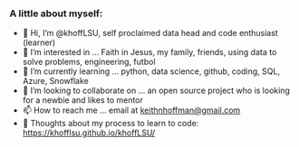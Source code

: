 ### A little about myself:

- 👋 Hi, I’m @khoffLSU, self proclaimed data head and code enthusiast (learner)
- 👀 I’m interested in ... Faith in Jesus, my family, friends, using data to solve problems, engineering, futbol
- 🌱 I’m currently learning ... python, data science, github, coding, SQL, Azure, Snowflake
- 💞️ I’m looking to collaborate on ... an open source project who is looking for a newbie and likes to mentor
- 📫 How to reach me ... email at keithnhoffman@gmail.com
- 📕 Thoughts about my process to learn to code: https://khofflsu.github.io/khoffLSU/

<!---
khoffLSU/khoffLSU is a ✨ special ✨ repository because its `README.md` (this file) appears on your GitHub profile.
You can click the Preview link to take a look at your changes.
--->
